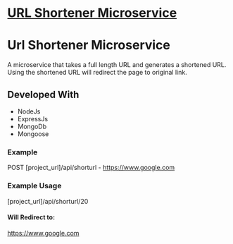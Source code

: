 # [URL Shortener Microservice](https://www.freecodecamp.org/learn/back-end-development-and-apis/back-end-development-and-apis-projects/url-shortener-microservice)

# Url Shortener Microservice

A microservice that takes a full length URL and generates a shortened URL. Using the shortened URL will redirect the page to original link.

## Developed With

- NodeJs
- ExpressJs
- MongoDb
- Mongoose

### Example

POST [project_url]/api/shorturl - https://www.google.com

### Example Usage

[project_url]/api/shorturl/20

#### Will Redirect to:

https://www.google.com
